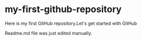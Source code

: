 # my-first-github-repository
Here is my first GitHub repository.Let's get started with GitHub

Readme.md file was just edited manually.

